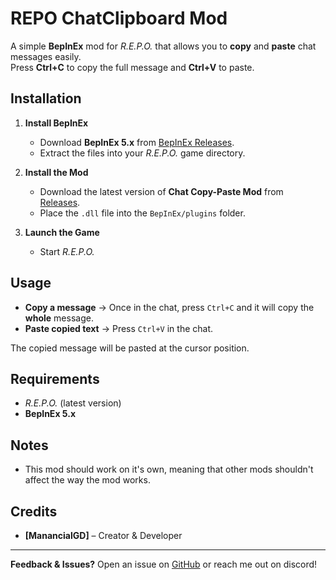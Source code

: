 # REPO ChatClipboard Mod

A simple **BepInEx** mod for *R.E.P.O.* that allows you to **copy** and **paste** chat messages easily.  
Press **Ctrl+C** to copy the full message and **Ctrl+V** to paste.

## Installation

1. **Install BepInEx**  
   - Download **BepInEx 5.x** from [BepInEx Releases](https://github.com/BepInEx/BepInEx/releases).  
   - Extract the files into your *R.E.P.O.* game directory.

2. **Install the Mod**  
   - Download the latest version of **Chat Copy-Paste Mod** from [Releases](https://github.com/ManancialGD/ClipBoardREPO/releases).  
   - Place the `.dll` file into the `BepInEx/plugins` folder.

3. **Launch the Game**  
   - Start *R.E.P.O.* 

## Usage

- **Copy a message** → Once in the chat, press `Ctrl+C` and it will copy the **whole** message.  
- **Paste copied text** → Press `Ctrl+V` in the chat.

The copied message will be pasted at the cursor position.

## Requirements

- *R.E.P.O.* (latest version)  
- **BepInEx 5.x**  

## Notes
- This mod should work on it's own, meaning that other mods shouldn't affect the way the mod works.

## Credits

- **[ManancialGD]** – Creator & Developer  

---

**Feedback & Issues?** Open an issue on [GitHub](https://github.com/ManancialGD/ClipBoardREPO/issues) or reach me out on discord!
